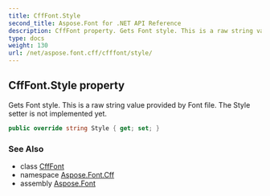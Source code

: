 ```yaml
---
title: CffFont.Style
second_title: Aspose.Font for .NET API Reference
description: CffFont property. Gets Font style. This is a raw string value provided by Font file. The Style setter is not implemented yet
type: docs
weight: 130
url: /net/aspose.font.cff/cfffont/style/
---
```

## CffFont.Style property

Gets Font style. This is a raw string value provided by Font file. The Style setter is not implemented yet.

```csharp
public override string Style { get; set; }
```

### See Also

* class [CffFont](../)
* namespace [Aspose.Font.Cff](../../cfffont/)
* assembly [Aspose.Font](../../../)


